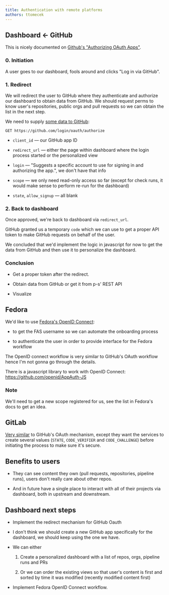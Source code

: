 ```yaml
---
title: Authentication with remote platforms
authors: ttomecek
---
```


## Dashboard ← GitHub

This is nicely documented on [Github's "Authorizing OAuth Apps"](https://docs.github.com/en/developers/apps/building-oauth-apps/authorizing-oauth-apps).

### 0. Initiation

A user goes to our dashboard, fools around and clicks "Log in via GitHub".

### 1. Redirect

We will redirect the user to GitHub where they authenticate and authorize our dashboard to obtain data from GitHub. We should request perms to know user's repositories, public orgs and pull requests so we can obtain the list in the next step.

We need to supply [some data to GitHub](https://docs.github.com/en/developers/apps/building-oauth-apps/authorizing-oauth-apps#1-request-a-users-github-identity):

```
GET https://github.com/login/oauth/authorize
```

- `client_id` — our GitHub app ID

- `redirect_url` — either the page within dashboard where the login process started or the personalized view

- `login` — "Suggests a specific account to use for signing in and authorizing the app.", we don't have that info

- `scope` — we only need read-only access so far (except for check runs, it would make sense to perform re-run for the dashboard)

- `state`, `allow_signup` — all blank

### 2. Back to dashboard

Once approved, we're back to dashboard via `redirect_url`.

GitHub granted us a temporary `code` which we can use to get a proper API token to make GitHub requests on behalf of the user.

We concluded that we'd implement the logic in javascript for now to get the data from GitHub and then use it to personalize the dashboard.

### Conclusion

- Get a proper token after the redirect.

- Obtain data from GitHub or get it from p-s' REST API

- Visualize

## Fedora

We'd like to use [Fedora's OpenID Connect](https://fedoraproject.org/wiki/Infrastructure/Authentication):

- to get the FAS username so we can automate the onboarding process

- to authenticate the user in order to provide interface for the Fedora workflow

The OpenID connect workflow is very similar to GitHub's OAuth workflow hence I'm not gonna go through the details.

There is a javascript library to work with OpenID Connect: https://github.com/openid/AppAuth-JS

### Note

We'll need to get a new scope registered for us, see the list in Fedora's docs to get an idea.

## GitLab

[Very similar](https://docs.gitlab.com/ee/api/oauth2.html) to GitHub's OAuth mechanism, except they want the services to create several values (`STATE`, `CODE_VERIFIER` and `CODE_CHALLENGE`) before initiating the process to make sure it's secure.

## Benefits to users

- They can see content they own (pull requests, repositories, pipeline runs), users don't really care about other repos.

- And in future have a single place to interact with all of their projects via dashboard, both in upstream and downstream.

## Dashboard next steps

- Implement the redirect mechanism for GitHub Oauth

- I don't think we should create a new GitHub app specifically for the dashboard, we should keep using the one we have.

- We can either
  1. Create a personalized dashboard with a list of repos, orgs, pipeline runs and PRs

  2. Or we can order the existing views so that user's content is first and sorted by time it was modified (recently modified content first)

- Implement Fedora OpenID Connect workflow.
